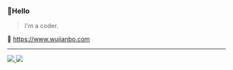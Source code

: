 
### 👏Hello

> I'm a coder.

🔗 https://www.wujianbo.com

---

<div>
  <a href="/" align="left">
    <img src="https://github-readme-stats.vercel.app/api/top-langs/?username=boboyaohuo&text_color=586069&layout=compact&hide_border=true&bg_color=fff&title_color=0366d6&count_private=true&include_all_commits=true" />
  </a>
  <a href="/" align="right">
    <img src="https://github-readme-stats.vercel.app/api?username=boboyaohuo&?show_icons=true&icon_color=2f80ed&text_color=718096&bg_color=ffffff&hide_title=true" />
  </a>
</div>
